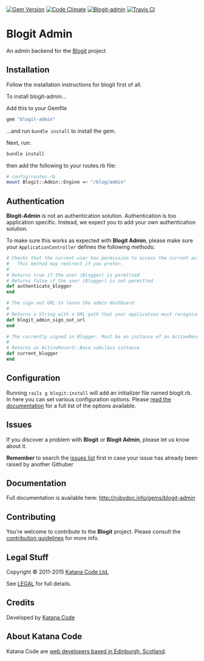 [![Gem Version](https://badge.fury.io/rb/blogit-admin.png)](http://badge.fury.io/rb/blogit-admin)
[![Code Climate](https://codeclimate.com/github/KatanaCode/blogit-admin.png)](http://codeclimate.com/github/KatanaCode/blogit-admin/)
[![Blogit-admin](https://gemnasium.com/KatanaCode/blogit-admin.png)](https://gemnasium.com/KatanaCode/blogit-admin)
[![Travis CI](https://travis-ci.org/KatanaCode/blogit-admin.png)](https://travis-ci.org/KatanaCode/blogit-admin.png)



# Blogit Admin

An admin backend for the [Blogit](http://github.com/katanacode/blogit) project

## Installation

Follow the installation instructions for blogit first of all.

To install blogit-admin...

Add this to your Gemfile

``` ruby
gem "blogit-admin"
```

...and run `bundle install` to install the gem.

Next, run:

``` bash
bundle install
``` 

then add the following to your routes.rb file:

``` bash
# config/routes.rb
mount Blogit::Admin::Engine => "/blog/admin"
```

## Authentication

**Blogit-Admin** is not an authentication solution. Authentication is too application specific. Instead, we expect you to add your own authentication solution.

To make sure this works as expected with **Blogit Admin**, please make sure your `ApplicationController` defines the following methods:


``` ruby
# Checks that the current user has permission to access the current action.
#   This method may redirect if you prefer.
#
# Returns true if the user (Blogger) is permitted
# Returns false if the user (Blogger) is not permitted
def authenticate_blogger
end

# The sign out URL to leave the admin dashboard 
#
# Returns a String with a URL path that your application must recognised with a DELETE HTTP request
def blogit_admin_sign_out_url
end

# The currently signed in Blogger. Must be an instance of an ActiveRecord::Base model that blogs (you've called the `blogs` method)
# 
# Returns an ActiveRecord::Base subclass instance
def current_blogger
end
```


## Configuration

Running `rails g blogit:install` will add an initializer file named blogit.rb. In here
you can set various configuration options. Please [read the documentation](http://rubydoc.info/gems/blogit/Blogit/Configuration) for a full list of the options available.



## Issues

If you discover a problem with **Blogit** or **Blogit Admin**, please let us know about it. 

**Remember** to search the [issues list](https://github.com/KatanaCode/blogit-admin/issues) first in case your issue has already been raised
by another Githuber

## Documentation

Full documentation is available here: http://rubydoc.info/gems/blogit-admin

## Contributing

You're welcome to contribute to the **Blogit** project. Please consult the [contribution guidelines](http://blogit.katanacode.com/doc/file.Contributing.html) for more info.

## Legal Stuff

Copyright © 2011-2015 [Katana Code Ltd.](http://katanacode.com)

See [LEGAL](MIT-LICENSE) for full details.

## Credits

Developed by [Katana Code](http://katanacode.com)

## About Katana Code

Katana Code are [web developers based in Edinburgh, Scotland](http://katanacode.com/ "Katana Code").
